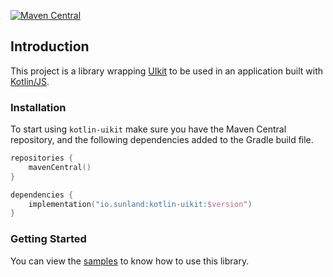 [![Maven Central](https://img.shields.io/maven-central/v/io.sunland/kotlin-uikit)](https://mvnrepository.com/artifact/io.sunland/kotlin-uikit)

## Introduction

This project is a library wrapping [UIkit](https://getuikit.com) to be used in an application 
built with [Kotlin/JS](https://kotlinlang.org/docs/reference/js-overview.html).

### Installation

To start using `kotlin-uikit` make sure you have the Maven Central repository, and the following dependencies added to 
the Gradle build file.

```kotlin
repositories {
    mavenCentral()
}

dependencies {
    implementation("io.sunland:kotlin-uikit:$version")
}
```

### Getting Started

You can view the [samples](https://github.com/sunlandx/kotlin-js-wrappers/tree/master/kotlin-uikit/uikit-samples) to know 
how to use this library.